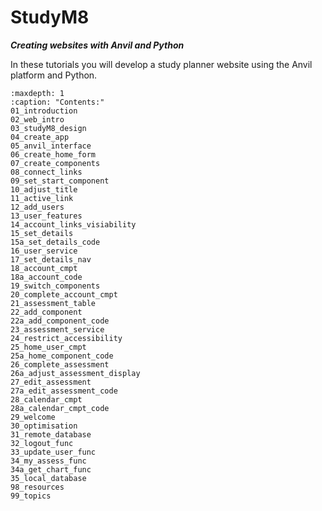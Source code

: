 # StudyM8

***Creating websites with Anvil and Python***

In these tutorials you will develop a study planner website using the Anvil platform and Python.

```{toctree}
:maxdepth: 1
:caption: "Contents:"
01_introduction
02_web_intro
03_studyM8_design
04_create_app
05_anvil_interface
06_create_home_form
07_create_components
08_connect_links
09_set_start_component
10_adjust_title
11_active_link
12_add_users
13_user_features
14_account_links_visiability
15_set_details
15a_set_details_code
16_user_service
17_set_details_nav
18_account_cmpt
18a_account_code
19_switch_components
20_complete_account_cmpt
21_assessment_table
22_add_component
22a_add_component_code
23_assessment_service
24_restrict_accessibility
25_home_user_cmpt
25a_home_component_code
26_complete_assessment
26a_adjust_assessment_display
27_edit_assessment
27a_edit_assessment_code
28_calendar_cmpt
28a_calendar_cmpt_code
29_welcome
30_optimisation
31_remote_database
32_logout_func
33_update_user_func
34_my_assess_func
34a_get_chart_func
35_local_database
98_resources
99_topics
```
